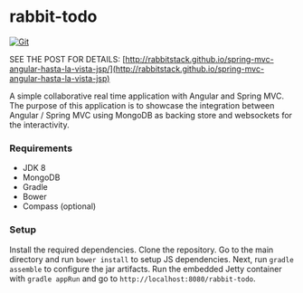 # rabbit-todo

[![Git](https://app.soluble.cloud/api/v1/public/badges/6f6a359b-b987-4081-a01f-5a8dee73f031.svg?orgId=521549019486)](https://app.soluble.cloud/repos/details/github.com/brianbyers/rabbit-todo?orgId=521549019486)  

SEE THE POST FOR DETAILS: [http://rabbitstack.github.io/spring-mvc-angular-hasta-la-vista-jsp/](http://rabbitstack.github.io/spring-mvc-angular-hasta-la-vista-jsp)

A simple collaborative real time application with Angular and Spring MVC. The purpose of this application is to showcase the integration between Angular / Spring MVC using MongoDB as backing store and websockets for the interactivity.

### Requirements

*   JDK 8
*   MongoDB
*   Gradle
*   Bower
*   Compass (optional)

### Setup
Install the required dependencies. Clone the repository. Go to the main directory and run `bower install` to setup JS dependencies. Next, run `gradle assemble` to configure the jar artifacts. Run the embedded Jetty container with `gradle appRun` and go to `http://localhost:8080/rabbit-todo`.
